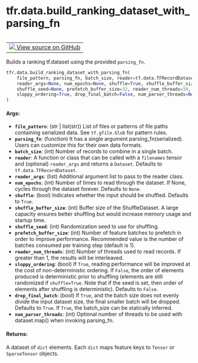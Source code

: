 <div itemscope itemtype="http://developers.google.com/ReferenceObject">
<meta itemprop="name" content="tfr.data.build_ranking_dataset_with_parsing_fn" />
<meta itemprop="path" content="Stable" />
</div>

# tfr.data.build_ranking_dataset_with_parsing_fn

<!-- Insert buttons and diff -->

<table class="tfo-notebook-buttons tfo-api" align="left">

<td>
  <a target="_blank" href="https://github.com/tensorflow/ranking/tree/master/tensorflow_ranking/python/data.py">
    <img src="https://www.tensorflow.org/images/GitHub-Mark-32px.png" />
    View source on GitHub
  </a>
</td></table>

Builds a ranking tf.dataset using the provided `parsing_fn`.

```python
tfr.data.build_ranking_dataset_with_parsing_fn(
    file_pattern, parsing_fn, batch_size, reader=tf.data.TFRecordDataset,
    reader_args=None, num_epochs=None, shuffle=True, shuffle_buffer_size=1000,
    shuffle_seed=None, prefetch_buffer_size=32, reader_num_threads=10,
    sloppy_ordering=True, drop_final_batch=False, num_parser_threads=None
)
```

<!-- Placeholder for "Used in" -->

#### Args:

*   <b>`file_pattern`</b>: (str | list(str)) List of files or patterns of file
    paths containing serialized data. See `tf.gfile.Glob` for pattern rules.
*   <b>`parsing_fn`</b>: (function) It has a single argument
    parsing_fn(serialized). Users can customize this for their own data formats.
*   <b>`batch_size`</b>: (int) Number of records to combine in a single batch.
*   <b>`reader`</b>: A function or class that can be called with a `filenames`
    tensor and (optional) `reader_args` and returns a `Dataset`. Defaults to
    `tf.data.TFRecordDataset`.
*   <b>`reader_args`</b>: (list) Additional argument list to pass to the reader
    class.
*   <b>`num_epochs`</b>: (int) Number of times to read through the dataset. If
    None, cycles through the dataset forever. Defaults to `None`.
*   <b>`shuffle`</b>: (bool) Indicates whether the input should be shuffled.
    Defaults to `True`.
*   <b>`shuffle_buffer_size`</b>: (int) Buffer size of the ShuffleDataset. A
    large capacity ensures better shuffling but would increase memory usage and
    startup time.
*   <b>`shuffle_seed`</b>: (int) Randomization seed to use for shuffling.
*   <b>`prefetch_buffer_size`</b>: (int) Number of feature batches to prefetch
    in order to improve performance. Recommended value is the number of batches
    consumed per training step (default is 1).
*   <b>`reader_num_threads`</b>: (int) Number of threads used to read records.
    If greater than 1, the results will be interleaved.
*   <b>`sloppy_ordering`</b>: (bool) If `True`, reading performance will be
    improved at the cost of non-deterministic ordering. If `False`, the order of
    elements produced is deterministic prior to shuffling (elements are still
    randomized if `shuffle=True`. Note that if the seed is set, then order of
    elements after shuffling is deterministic). Defaults to `False`.
*   <b>`drop_final_batch`</b>: (bool) If `True`, and the batch size does not
    evenly divide the input dataset size, the final smaller batch will be
    dropped. Defaults to `True`. If `True`, the batch_size can be statically
    inferred.
*   <b>`num_parser_threads`</b>: (int) Optional number of threads to be used
    with dataset.map() when invoking parsing_fn.

#### Returns:

A dataset of `dict` elements. Each `dict` maps feature keys to `Tensor` or
`SparseTensor` objects.
